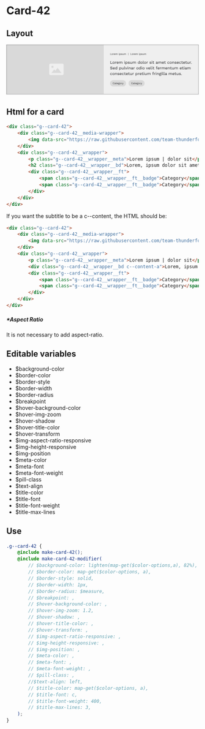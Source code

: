 # Card-42

## Layout

![alt text][card-42]

[card-42]: /src/img/global-components/card/card-42.jpg

## Html for a card

```html
<div class="g--card-42">
    <div class="g--card-42__media-wrapper">
        <img data-src="https://raw.githubusercontent.com/team-thunderfoot/ui/main/src/img/global-components/bg-placeholder.jpg" src="/src/img/global-components/placeholder.jpg" alt="alt text" class="g--card-42__media-wrapper__media g--lazy-01" />
    </div>
    <div class="g--card-42__wrapper">
        <p class="g--card-42__wrapper__meta">Lorem ipsum | dolor sit</p>
        <h2 class="g--card-42__wrapper__bd">Lorem, ipsum dolor sit amet consectetur adipisicing elit. Ea atque alias sit adipisci vero ab, repellendus quam delectus recusandae, maxime officiis quisquam porro possimus nostrum aspernatur quo ratione eveniet! Aut!</h2>
        <div class="g--card-42__wrapper__ft">
            <span class="g--card-42__wrapper__ft__badge">Category</span>
            <span class="g--card-42__wrapper__ft__badge">Category</span>
        </div>
    </div>
</div>
```

If you want the subtitle to be a c--content, the HTML should be:

```html
<div class="g--card-42">
    <div class="g--card-42__media-wrapper">
        <img data-src="https://raw.githubusercontent.com/team-thunderfoot/ui/main/src/img/global-components/bg-placeholder.jpg" src="/src/img/global-components/placeholder.jpg" alt="alt text" class="g--card-42__media-wrapper__media g--lazy-01" />
    </div>
    <div class="g--card-42__wrapper">
        <p class="g--card-42__wrapper__meta">Lorem ipsum | dolor sit</p>
        <div class="g--card-42__wrapper__bd c--content-a">Lorem, ipsum dolor sit amet consectetur adipisicing elit. Ea atque alias sit adipisci vero ab, repellendus quam delectus recusandae, maxime officiis quisquam porro possimus nostrum aspernatur quo ratione eveniet! Aut!</div>
        <div class="g--card-42__wrapper__ft">
            <span class="g--card-42__wrapper__ft__badge">Category</span>
            <span class="g--card-42__wrapper__ft__badge">Category</span>
        </div>
    </div>
</div>
```

##### \*Aspect Ratio

It is not necessary to add aspect-ratio.

## Editable variables

-   $background-color
-   $border-color
-   $border-style
-   $border-width
-   $border-radius
-   $breakpoint
-   $hover-background-color
-   $hover-img-zoom
-   $hover-shadow
-   $hover-title-color
-   $hover-transform
-   $img-aspect-ratio-responsive
-   $img-height-responsive
-   $img-position
-   $meta-color
-   $meta-font
-   $meta-font-weight
-   $pill-class
-   $text-align
-   $title-color
-   $title-font
-   $title-font-weight
-   $title-max-lines

## Use

```scss
.g--card-42 {
    @include make-card-42();
    @include make-card-42-modifier(
        // $background-color: lighten(map-get($color-options,a), 82%),
        // $border-color: map-get($color-options, a),
        // $border-style: solid,
        // $border-width: 1px,
        // $border-radius: $measure,
        // $breakpoint: ,
        // $hover-background-color: ,
        // $hover-img-zoom: 1.2,
        // $hover-shadow: ,
        // $hover-title-color: ,
        // $hover-transform: ,
        // $img-aspect-ratio-responsive: ,
        // $img-height-responsive: ,
        // $img-position: ,
        // $meta-color: ,
        // $meta-font: ,
        // $meta-font-weight: ,
        // $pill-class: ,
        //$text-align: left,
        // $title-color: map-get($color-options, a),
        // $title-font: c,
        // $title-font-weight: 400,
        // $title-max-lines: 3,
    );
}
```
